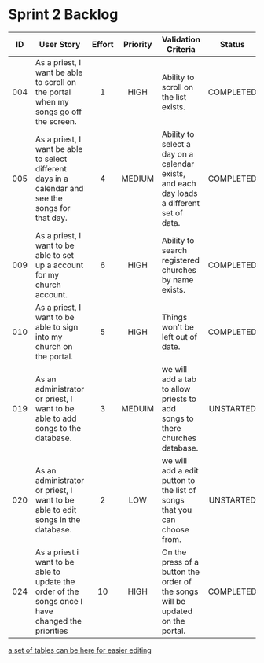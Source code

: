 # Sprint 2 Backlog
| ID |User Story|Effort|Priority|Validation Criteria|Status| Completed by |
|:---:|---|:---:|:---:|---|:---:|:---:|
|004|As a priest, I want be able to scroll on the portal when my songs go off the screen.|1|HIGH|Ability to scroll on the list exists.|COMPLETED|Callum|
|005|As a priest, I want be able to select different days in a calendar and see the songs for that day.|4|MEDIUM|Ability to select a day on a calendar exists, and each day loads a different set of data.|COMPLETED|Callum|
|009|As a priest, I want to be able to set up a account for my church account.|6|HIGH|Ability to search registered churches by name exists.|COMPLETED|Adrian|
|010|As a priest, I want to be able to sign into my church on the portal.|5|HIGH|Things won't be left out of date.|COMPLETED|Callum|
|019|As an administrator or priest, I want to be able to add songs to the database.|3|MEDUIM|we will add a tab to allow priests to add songs to there churches database.|UNSTARTED|???|
|020|As an administrator or priest, I want to be able to edit songs in the database.|2|LOW|we will add a edit putton to the list of songs that you can choose from.|UNSTARTED|???|
|024|As a priest i want to be able to update the order of the songs once I have changed the priorities|10|HIGH|On the press of a button the order of the songs will be updated on the portal.|COMPLETED|Callum|

[a set of tables can be here for easier editing](https://docs.google.com/spreadsheets/d/1XN6rKwXLS9GsNlR3xUBHYqMU5o3qh3YpbnUO6bJzAT0/edit#gid=727202006)
